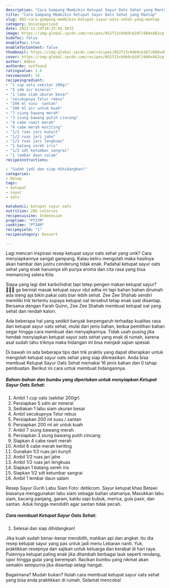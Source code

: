 ```yaml
---
description: "Cara Gampang Membikin Ketupat Sayur Oats Sehat yang Mantap"
title: "Cara Gampang Membikin Ketupat Sayur Oats Sehat yang Mantap"
slug: 983-cara-gampang-membikin-ketupat-sayur-oats-sehat-yang-mantap
category: Uncategorized
date: 2022-11-24T10:33:56.367Z
image: https://img-global.cpcdn.com/recipes/052f13c04b9cb107/680x482cq70/ketupat-sayur-oats-sehat-foto-resep-utama.jpg
hideToc: false
enableToc: true
enableTocContent: false
thumbnail: https://img-global.cpcdn.com/recipes/052f13c04b9cb107/680x482cq70/ketupat-sayur-oats-sehat-foto-resep-utama.jpg
cover: https://img-global.cpcdn.com/recipes/052f13c04b9cb107/680x482cq70/ketupat-sayur-oats-sehat-foto-resep-utama.jpg
author: Admin
authorAv: notfound
ratingvalue: 3.6
reviewcount: 14
recipeingredient:
- "1 cup oats sekitar 200gr"
- "5 sdm air mineral"
- "1 labu siam ukuran besar"
- "secukupnya Telur rebus"
- "200 ml susu  santan"
- "200 ml air untuk kuah"
- "7 siung bawang merah"
- "3 siung bawang putih cincang"
- "4 cabe rawit merah"
- "6 cabe merah keriting"
- "1/2 ruas jari kunyit"
- "1/2 ruas jari jahe"
- "1/2 ruas jari lengkuas"
- "1 batang sereh iris"
- "1/2 sdt ketumbar sangrai"
- "1 lembar daun salam"
recipeinstructions:

- "Sudah jadi dan siap dihidangkan!"
categories:
- Resep
tags:
- ketupat
- sayur
- oats

katakunci: ketupat sayur oats 
nutrition: 266 calories
recipecuisine: Indonesian
preptime: "PT27M"
cooktime: "PT36M"
recipeyield: "1"
recipecategory: Dessert

---
```





Lagi mencari inspirasi resep ketupat sayur oats sehat yang unik? Cara menyiapkannya sangat gampang. Kalau keliru mengolah maka hasilnya akan hambar dan justru cenderung tidak enak. Padahal ketupat sayur oats sehat yang enak harusnya sih punya aroma dan cita rasa yang bisa memancing selera Kita.





Siapa yang lagi diet karbohidrat tapi tetep pengen makan ketupat sayur? 🙋🏻‍♀️ ga berniat masak ketupat sayur idul adha ini tapi bahan bahan dirumah ada iseng aja bikin pakai oats biar lebih sehat. Zee Zee Shahab sendiri memiliki trik tertentu supaya ketupat oat tersebut tetap enak saat disantap. Bersama dengan Farah Quinn, Zee Zee Shahab membuat ketupat oat yang sehat dan rendah kalori.

Ada beberapa hal yang sedikit banyak berpengaruh terhadap kualitas rasa dari ketupat sayur oats sehat, mulai dari jenis bahan, kedua pemilihan bahan segar hingga cara membuat dan menyajikannya. Tidak usah pusing jika hendak menyiapkan ketupat sayur oats sehat yang enak di rumah, karena asal sudah tahu triknya maka hidangan ini bisa menjadi sajian spesial.






Di bawah ini ada beberapa tips dan trik praktis yang dapat diterapkan untuk mengolah ketupat sayur oats sehat yang siap dikreasikan. Anda bisa membuat Ketupat Sayur Oats Sehat memakai 16 jenis bahan dan 0 tahap pembuatan. Berikut ini cara untuk membuat hidangannya.

<!--inarticleads1-->

##### Bahan-bahan dan bumbu yang diperlukan untuk menyiapkan Ketupat Sayur Oats Sehat:

1. Ambil 1 cup oats (sekitar 200gr)
1. Persiapkan 5 sdm air mineral
1. Sediakan 1 labu siam ukuran besar
1. Ambil secukupnya Telur rebus
1. Persiapkan 200 ml susu / santan
1. Persiapkan 200 ml air untuk kuah
1. Ambil 7 siung bawang merah
1. Persiapkan 3 siung bawang putih cincang
1. Siapkan 4 cabe rawit merah
1. Ambil 6 cabe merah keriting
1. Gunakan 1/2 ruas jari kunyit
1. Ambil 1/2 ruas jari jahe
1. Ambil 1/2 ruas jari lengkuas
1. Siapkan 1 batang sereh iris
1. Siapkan 1/2 sdt ketumbar sangrai
1. Ambil 1 lembar daun salam


Resep Sayur Gurih Labu Siam Foto: detikcom. Sayur ketupat khas Betawi biasanya menggunakan labu siam sebagai bahan utamanya. Masukkan labu siam, kacang panjang, garam, kaldu sapi bubuk, merica, gula pasir, dan santan. Aduk hingga mendidih agar santan tidak pecah. 

<!--inarticleads2-->

##### Cara membuat Ketupat Sayur Oats Sehat:


1. Selesai dan siap dihidangkan!

Jika kuah sudah benar-benar mendidih, matikan api dan angkat. Itu dia resep ketupat sayur yang pas untuk jadi menu Lebaran nanti. Yuk, praktikkan resepnya dan sajikan untuk keluarga dan kerabat di hari raya. Pulennya ketupat paling enak jika ditambah berbagai lauk seperti rendang, opor hingga gulai yang berempah. Racikan bumbu yang nikmat akan semakin sempurna jika disantap selagi hangat. 

Bagaimana? Mudah bukan? Itulah cara membuat ketupat sayur oats sehat yang bisa anda praktikkan di rumah. Selamat mencoba!
